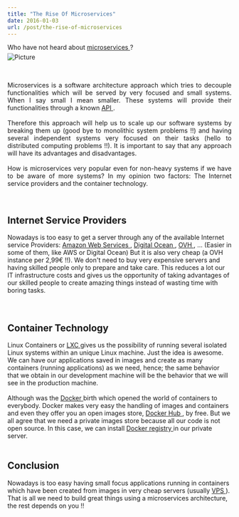 ```yaml
---
title: "The Rise Of Microservices"
date: 2016-01-03
url: /post/the-rise-of-microservices
---
```


<div class="blog-content">
 <div class="paragraph" style="text-align:left;">
  Who have not heard about
 <a href="https://en.wikipedia.org/wiki/Microservices" target="_blank">
   microservices
 </a>
  ?
 <br/>
 </div>
 <span class="imgPusher" style="float:left;height:0px">
 </span>
 <span style="display: table;width:auto;position:relative;float:left;max-width:100%;;clear:left;margin-top:0px;*margin-top:0px">
 <a>
  <img alt="Picture" class="galleryImageBorder wsite-image" src="/img/8000030_orig.png" style="margin-top: 5px; margin-bottom: 10px; margin-left: 0px; margin-right: 10px; none; max-width:100%"/>
 </a>
 <span class="wsite-caption" style="display: table-caption; caption-side: bottom; font-size: 90%; margin-top: -10px; margin-bottom: 10px; text-align: center;">
 </span>
 </span>
 <div class="paragraph" style="text-align:justify;display:block;">
 <br/>
 <br/>
 <br/>
 <br/>
  Microservices is a software architecture approach which tries to decouple functionalities which will be served by very focused and small systems. When I say small I mean smaller. These systems will provide their functionalities through a known
 <a href="https://en.wikipedia.org/wiki/Application_programming_interface">
   API
 </a>
  .
 <br/>
 <br/>
  Therefore this approach will help us to scale up our software systems by breaking them up (good bye to monolithic system problems !!) and having several independent systems very focused on their tasks (hello to distributed computing problems !!). It is important to say that any approach will have its advantages and disadvantages.
 <br/>
 <br/>
  How is microservices very popular even for non-heavy systems if we have to be aware of more systems? In my opinion two factors: The Internet service providers and the container technology.
 <br/>
 <br/>
 </div>
 <hr style="width:100%;clear:both;visibility:hidden;"/>
 <h2 class="wsite-content-title" style="text-align:left;">
  Internet Service Providers
 <br/>
 </h2>
 <div class="paragraph" style="text-align:left;">
  Nowadays is too easy to get a server through any of the available Internet service Providers:
 <a href="https://aws.amazon.com" target="_blank">
   Amazon Web Services
 </a>
  ,
 <a href="https://www.digitalocean.com/" target="_blank">
   Digital Ocean
 </a>
  ,
 <a href="https://www.ovh.com/" target="_blank">
   OVH
 </a>
  , ... (Easier in some of them, like AWS or Digital Ocean) But it is also very cheap (a OVH instance per 2,99€ !!). We don't need to buy very expensive servers and having
 <span>
  <span>
    skilled people
  </span>
 </span>
  only to prepare and take care. This reduces a lot our IT infrastructure costs and gives us the opportunity of taking advantages of our
 <span>
  <span>
    skilled people
  </span>
 </span>
  to create amazing things instead of wasting time with boring tasks.
 <br/>
 <br/>
 <br/>
 </div>
 <h2 class="wsite-content-title" style="text-align:left;">
  Container Technology
 <br/>
 </h2>
 <div class="paragraph" style="text-align:left;">
  Linux Containers or
 <a href="https://linuxcontainers.org/lxc/introduction/" target="_blank">
   LXC
 </a>
  gives us the possibility of running several isolated Linux systems within an unique Linux machine. Just the idea is awesome. We can have our applications saved in images and create as many containers (running applications) as we need, hence; the same behavior that we obtain in our development machine will be the behavior that we will see in the production machine.
 <br/>
 <br/>
  Although was the
 <a href="https://www.docker.com/" target="_blank">
   Docker
 </a>
  birth which opened the world of containers to everybody. Docker makes very easy the handling of images and containers and even they offer you an open images store,
 <a href="https://hub.docker.com" target="_blank">
   Docker Hub
 </a>
  , by free. But we all agree that we need a private images store because all our code is not open source. In this case, we can install
 <a href="https://www.digitalocean.com/community/tutorials/how-to-set-up-a-private-docker-registry-on-ubuntu-14-04" target="_blank">
   Docker registry
 </a>
  in our private server.
 <br/>
 <br/>
 </div>
 <h2 class="wsite-content-title" style="text-align:left;">
  Conclusion
 <br/>
 </h2>
 <div class="paragraph" style="text-align:left;">
  Nowadays is too easy having small focus applications running in containers which have been created from images in very cheap servers (usually
 <a href="https://en.wikipedia.org/wiki/Virtual_private_server" target="_blank">
   VPS
 </a>
  ). That is all we need to build great things using a microservices architecture, the rest depends on you !!
 <br/>
 </div>
</div>
